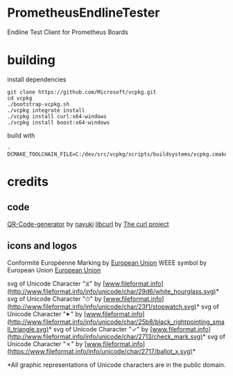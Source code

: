 # PrometheusEndlineTester
Endline Test Client for Prometheus Boards

# building

install dependencies
~~~
git clone https://github.com/Microsoft/vcpkg.git
cd vcpkg
./bootstrap-vcpkg.sh
./vcpkg integrate install
./vcpkg install curl:x64-windows
./vcpkg install boost:x64-windows
~~~

build with
~~~
-DCMAKE_TOOLCHAIN_FILE=C:/dev/src/vcpkg/scripts/buildsystems/vcpkg.cmake
~~~


# credits

## code
[QR-Code-generator](https://github.com/nayuki/QR-Code-generator) by [nayuki](https://github.com/nayuki)
[libcurl](https://curl.haxx.se/libcurl/) by [The curl project](https://curl.haxx.se/)


## icons and logos

Conformité Européenne Marking by [European Union](https://ec.europa.eu/growth/single-market/ce-marking_en)
WEEE symbol by European Union [European Union](https://commons.wikimedia.org/wiki/File:WEEE_symbol_vectors.svg)

svg of Unicode Character "⧖" by [www.fileformat.info](http://www.fileformat.info/info/unicode/char/29d6/white_hourglass.svg)*
svg of Unicode Character "⏱" by [www.fileformat.info](http://www.fileformat.info/info/unicode/char/23f1/stopwatch.svg)*
svg of Unicode Character "⯈" by [www.fileformat.info](http://www.fileformat.info/info/unicode/char/25b8/black_rightpointing_small_triangle.svg)*
svg of Unicode Character "✓" by [www.fileformat.info](http://www.fileformat.info/info/unicode/char/2713/check_mark.svg)*
svg of Unicode Character "✗" by [www.fileformat.info](https://www.fileformat.info/info/unicode/char/2717/ballot_x.svg)*

*All graphic representations of Unicode characters are in the public domain.
